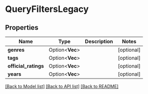 # QueryFiltersLegacy

## Properties

Name | Type | Description | Notes
------------ | ------------- | ------------- | -------------
**genres** | Option<**Vec<String>**> |  | [optional]
**tags** | Option<**Vec<String>**> |  | [optional]
**official_ratings** | Option<**Vec<String>**> |  | [optional]
**years** | Option<**Vec<i32>**> |  | [optional]

[[Back to Model list]](../README.md#documentation-for-models) [[Back to API list]](../README.md#documentation-for-api-endpoints) [[Back to README]](../README.md)


